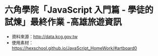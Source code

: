 # 六角學院「JavaScript 入門篇 - 學徒的試煉」最終作業 -高雄旅遊資訊

- 資料來源：http://data.kcg.gov.tw
- 使用素材：https://hexschool.github.io/JavaScript_HomeWork/#artboard0




